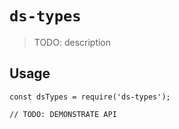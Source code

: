 # `ds-types`

> TODO: description

## Usage

```
const dsTypes = require('ds-types');

// TODO: DEMONSTRATE API
```
